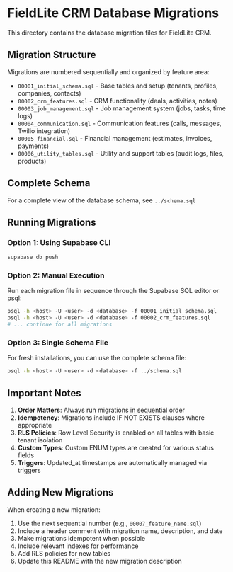 # FieldLite CRM Database Migrations

This directory contains the database migration files for FieldLite CRM.

## Migration Structure

Migrations are numbered sequentially and organized by feature area:

- `00001_initial_schema.sql` - Base tables and setup (tenants, profiles, companies, contacts)
- `00002_crm_features.sql` - CRM functionality (deals, activities, notes)
- `00003_job_management.sql` - Job management system (jobs, tasks, time logs)
- `00004_communication.sql` - Communication features (calls, messages, Twilio integration)
- `00005_financial.sql` - Financial management (estimates, invoices, payments)
- `00006_utility_tables.sql` - Utility and support tables (audit logs, files, products)

## Complete Schema

For a complete view of the database schema, see `../schema.sql`

## Running Migrations

### Option 1: Using Supabase CLI
```bash
supabase db push
```

### Option 2: Manual Execution
Run each migration file in sequence through the Supabase SQL editor or psql:

```bash
psql -h <host> -U <user> -d <database> -f 00001_initial_schema.sql
psql -h <host> -U <user> -d <database> -f 00002_crm_features.sql
# ... continue for all migrations
```

### Option 3: Single Schema File
For fresh installations, you can use the complete schema file:

```bash
psql -h <host> -U <user> -d <database> -f ../schema.sql
```

## Important Notes

1. **Order Matters**: Always run migrations in sequential order
2. **Idempotency**: Migrations include IF NOT EXISTS clauses where appropriate
3. **RLS Policies**: Row Level Security is enabled on all tables with basic tenant isolation
4. **Custom Types**: Custom ENUM types are created for various status fields
5. **Triggers**: Updated_at timestamps are automatically managed via triggers

## Adding New Migrations

When creating a new migration:

1. Use the next sequential number (e.g., `00007_feature_name.sql`)
2. Include a header comment with migration name, description, and date
3. Make migrations idempotent when possible
4. Include relevant indexes for performance
5. Add RLS policies for new tables
6. Update this README with the new migration description